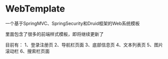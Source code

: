 # WebTemplate
一个基于SpringMVC、SpringSecurity和Druid框架的Web系统模板

里面包含了很多的前端样式模板，即将继续更新了

目前有：
1、登录注册页
2、导航栏页面
3、底部信息页
4、文本列表页
5、图片滚动栏
6、搜索栏页面

